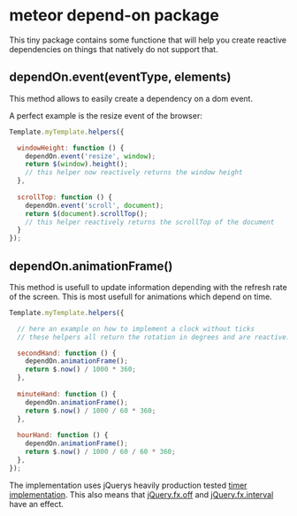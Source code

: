meteor depend-on package
========================
This tiny package contains some functione that will help you create reactive
dependencies on things that natively do not support that.

dependOn.event(eventType, elements)
-----------------------------------
This method allows to easily create a dependency on a dom event.

A perfect example is the resize event of the browser:

```JavaScript
Template.myTemplate.helpers({

  windowHeight: function () {
    dependOn.event('resize', window);
    return $(window).height();
    // this helper now reactively returns the window height
  },
  
  scrollTop: function () {
    dependOn.event('scroll', document);
    return $(document).scrollTop();
    // this helper reactively returns the scrollTop of the document
  }
});
```

dependOn.animationFrame()
-------------------------
This method is usefull to update information depending with the refresh rate
of the screen. This is most usefull for animations which depend on time.

```JavaScript
Template.myTemplate.helpers({

  // here an example on how to implement a clock without ticks
  // these helpers all return the rotation in degrees and are reactive.

  secondHand: function () {
    dependOn.animationFrame();
    return $.now() / 1000 * 360;
  },
  
  minuteHand: function () {
    dependOn.animationFrame();
    return $.now() / 1000 / 60 * 360;
  },
  
  hourHand: function () {
    dependOn.animationFrame();
    return $.now() / 1000 / 60 / 60 * 360;
  },
});
```

The implementation uses jQuerys heavily production tested
[timer implementation](https://github.com/jquery/jquery/blob/2.1.1/src/effects.js#L597).
This also means that [jQuery.fx.off](http://api.jquery.com/jQuery.fx.off/) and
[jQuery.fx.interval](http://api.jquery.com/jQuery.fx.interval/) have an effect.
